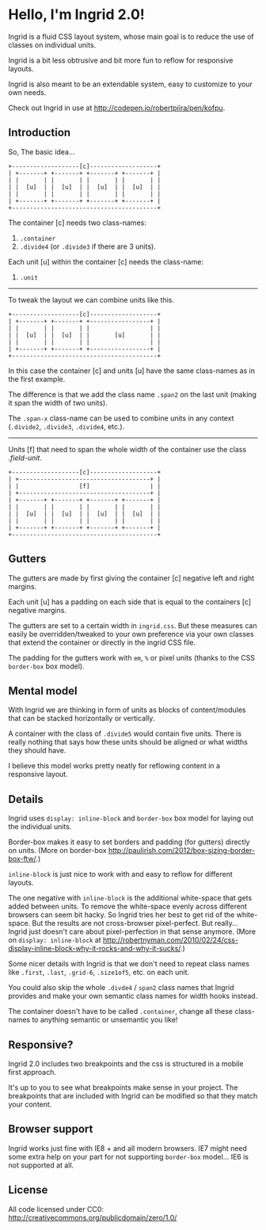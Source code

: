 Hello, I'm Ingrid 2.0!
==================

Ingrid is a fluid CSS layout system, whose main goal is to reduce the use of classes on individual units.

Ingrid is a bit less obtrusive and bit more fun to reflow for responsive layouts.

Ingrid is also meant to be an extendable system, easy to customize to your own needs.

Check out Ingrid in use at <http://codepen.io/robertpiira/pen/kofpu>.

Introduction
------------

So, The basic idea…

    +-------------------[c]-------------------+
    | +-------+ +-------+ +-------+ +-------+ |
    | |       | |       | |       | |       | |
    | |  [u]  | |  [u]  | |  [u]  | |  [u]  | |
    | |       | |       | |       | |       | |
    | +-------+ +-------+ +-------+ +-------+ |
    +-----------------------------------------+

The container [c] needs two class-names:

  1. `.container`
  2. `.divide4` (or `.divide3` if there are 3 units).
  
Each unit [u] within the container [c] needs the class-name:

  1. `.unit`
  
___________________________________________


To tweak the layout we can combine units like this.

    +-------------------[c]-------------------+
    | +-------+ +-------+ +-----------------+ |
    | |       | |       | |                 | |
    | |  [u]  | |  [u]  | |       [u]       | |
    | |       | |       | |                 | |
    | +-------+ +-------+ +-----------------+ |
    +-----------------------------------------+

In this case the container [c] and units [u] have the same class-names as in the first example.

The difference is that we add the class name `.span2` on the last unit (making it span the width of two units).

The `.span-x` class-name can be used to combine units in any context (`.divide2`, `.divide3`, `.divide4`, etc.).

___________________________________________


Units [f] that need to span the whole width of the container use the class _.field-unit_.

    +-------------------[c]-------------------+
    | +-------------------------------------+ |
    | |                 [f]                 | |
    | +-------------------------------------+ |
    | +-------+ +-------+ +-------+ +-------+ |
    | |       | |       | |       | |       | |
    | |  [u]  | |  [u]  | |  [u]  | |  [u]  | |
    | |       | |       | |       | |       | |
    | +-------+ +-------+ +-------+ +-------+ |
    +-----------------------------------------+


Gutters
-------

The gutters are made by first giving the container [c] negative left and right margins. 

Each unit [u] has a padding on each side that is equal to the containers [c] negative margins.

The gutters are set to a certain width in `ingrid.css`. But these measures can easily be overridden/tweaked to your own preference via your own classes that extend the container or directly in the ingrid CSS file.

The padding for the gutters work with `em`, `%` or pixel units (thanks to the CSS `border-box` box model).


Mental model
------------

With Ingrid we are thinking in form of units as blocks of content/modules that can be stacked horizontally or vertically.

A container with the class of `.divide5` would contain five units. There is really nothing that says how these units should be aligned or what widths they should have. 

I believe this model works pretty neatly for reflowing content in a responsive layout.


Details
-------

Ingrid uses `display: inline-block` and `border-box` box model for laying out the individual units.

Border-box makes it easy to set borders and padding (for gutters) directly on units. (More on border-box <http://paulirish.com/2012/box-sizing-border-box-ftw/>.)

`inline-block` is just nice to work with and easy to reflow for different layouts.

The one negative with `inline-block` is the additional white-space that gets added between units. To remove the white-space evenly across different browsers can seem bit hacky. So Ingrid tries her best to get rid of the white-space. But the results are not cross-browser pixel-perfect. But really… Ingrid just doesn't care about pixel-perfection in that sense anymore. (More on `display: inline-block` at <http://robertnyman.com/2010/02/24/css-display-inline-block-why-it-rocks-and-why-it-sucks/>.)

Some nicer details with Ingrid is that we don't need to repeat class names like `.first`, `.last`, `.grid-6`, `.size1of5`, etc. on each unit.

You could also skip the whole `.divde4` / `span2` class names that Ingrid provides and make your own semantic class names for width hooks instead.

The container doesn't have to be called `.container`, change all these class-names to anything semantic or unsemantic you like!


Responsive?
-----------

Ingrid 2.0 includes two breakpoints and the css is structured in a mobile first approach.

It's up to you to see what breakpoints make sense in your project. The breakpoints that are included with Ingrid can be modified so that they match your content.


Browser support
---------------

Ingrid works just fine with IE8 + and all modern browsers. IE7 might need some extra help on your part for not supporting `border-box` model… IE6 is not supported at all.


License
-------

All code licensed under CC0: <http://creativecommons.org/publicdomain/zero/1.0/>

